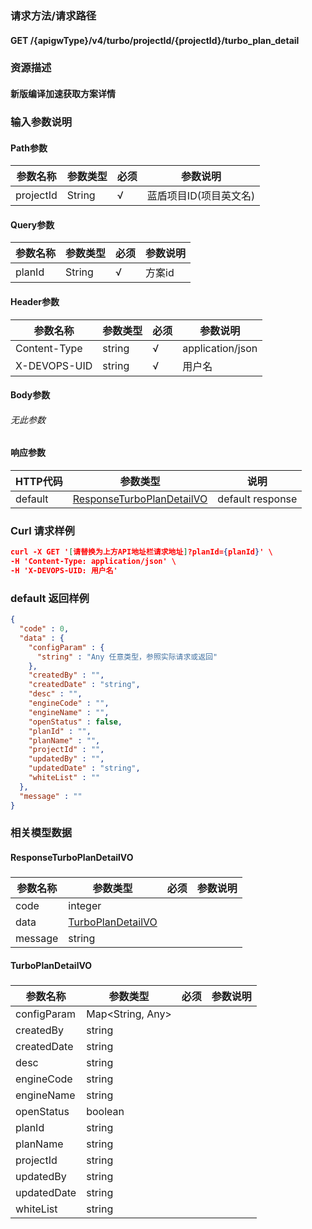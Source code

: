 ### 请求方法/请求路径
#### GET /{apigwType}/v4/turbo/projectId/{projectId}/turbo_plan_detail
### 资源描述
#### 新版编译加速获取方案详情
### 输入参数说明
#### Path参数

| 参数名称      | 参数类型   | 必须  | 参数说明          |
| --------- | ------ | --- | ------------- |
| projectId | String | √   | 蓝盾项目ID(项目英文名) |

#### Query参数

| 参数名称   | 参数类型   | 必须  | 参数说明 |
| ------ | ------ | --- | ---- |
| planId | String | √   | 方案id |

#### Header参数

| 参数名称         | 参数类型   | 必须  | 参数说明             |
| ------------ | ------ | --- | ---------------- |
| Content-Type | string | √   | application/json |
| X-DEVOPS-UID | string | √   | 用户名              |

#### Body参数
###### 无此参数
#### 响应参数

| HTTP代码  | 参数类型                                                    | 说明               |
| ------- | ------------------------------------------------------- | ---------------- |
| default | [ResponseTurboPlanDetailVO](#ResponseTurboPlanDetailVO) | default response |

### Curl 请求样例

```Json
curl -X GET '[请替换为上方API地址栏请求地址]?planId={planId}' \
-H 'Content-Type: application/json' \
-H 'X-DEVOPS-UID: 用户名' 
```

### default 返回样例

```Json
{
  "code" : 0,
  "data" : {
    "configParam" : {
      "string" : "Any 任意类型，参照实际请求或返回"
    },
    "createdBy" : "",
    "createdDate" : "string",
    "desc" : "",
    "engineCode" : "",
    "engineName" : "",
    "openStatus" : false,
    "planId" : "",
    "planName" : "",
    "projectId" : "",
    "updatedBy" : "",
    "updatedDate" : "string",
    "whiteList" : ""
  },
  "message" : ""
}
```

### 相关模型数据
#### ResponseTurboPlanDetailVO
##### 

| 参数名称    | 参数类型                                    | 必须  | 参数说明 |
| ------- | --------------------------------------- | --- | ---- |
| code    | integer                                 |     |      |
| data    | [TurboPlanDetailVO](#TurboPlanDetailVO) |     |      |
| message | string                                  |     |      |

#### TurboPlanDetailVO
##### 

| 参数名称        | 参数类型             | 必须  | 参数说明 |
| ----------- | ---------------- | --- | ---- |
| configParam | Map<String, Any> |     |      |
| createdBy   | string           |     |      |
| createdDate | string           |     |      |
| desc        | string           |     |      |
| engineCode  | string           |     |      |
| engineName  | string           |     |      |
| openStatus  | boolean          |     |      |
| planId      | string           |     |      |
| planName    | string           |     |      |
| projectId   | string           |     |      |
| updatedBy   | string           |     |      |
| updatedDate | string           |     |      |
| whiteList   | string           |     |      |

 
